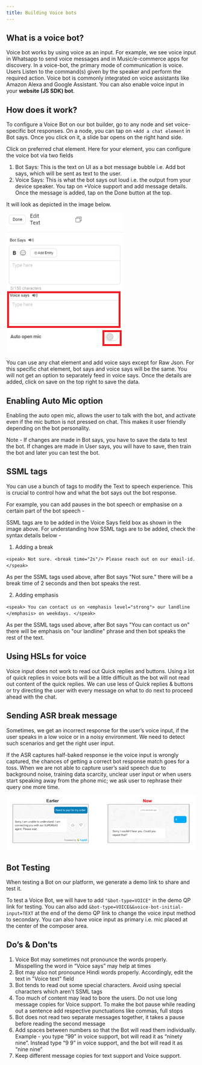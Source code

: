 ```yaml
---
title: Building Voice bots
---
```


## What is a voice bot?

Voice bot works by using voice as an input. For example, we see voice input in Whatsapp to send voice messages and in Music/e-commerce apps for discovery.
In a voice-bot, the  primary mode of communication is voice. Users Listen to the command(s) given by the speaker and perform the required action. Voice bot is commonly integrated on voice assistants like Amazon Alexa and Google Assistant. You can also enable voice input in your **website (JS SDK) bot**. 

## How does it work?

To configure a Voice Bot on our bot builder, go to any node and set voice-specific bot responses. On a node, you can tap on `+Add a chat element` in Bot says. Once you click on it, a slide bar opens on the right hand side. 

Click on preferred chat element. Here for your element, you can configure the voice bot via two fields
1. Bot Says: This is the text on UI as a bot message bubble i.e. Add bot says, which will be sent as text to the user.
2. Voice Says: This is what the bot says out loud i.e. the output from your device speaker. You tap on +Voice support and add message details. Once the message is added, tap on the Done button at the top.
 
It will look as depicted in the image below.

![Voice Says](assets/voice-says.png)

You can use any chat element and add voice says except for Raw Json. For this specific chat element, bot says and voice says will be the same. You will not get an option to separately feed in voice says.
Once the details are added, click on save on the top right to save the data.

## Enabling Auto Mic option

Enabling the auto open mic, allows the user to talk with the bot, and activate even if the mic button is not pressed on chat. This makes it user friendly depending on the bot personality.

Note - If changes are made in Bot says, you have to save the data to test the bot. If changes are made in User says, you will have to save, then train the bot and later you can test the bot. 

## SSML tags

You can use a bunch of tags to modify the Text to speech experience. This is crucial to control how and what the bot says out the bot response. 

For example, you can add pauses in the bot speech or emphasise on a certain part of the bot speech -

SSML tags are to be added in the Voice Says field box as shown in the image above. For understanding how SSML tags are to be added, check the syntax details below -

1. Adding a break

`<speak> Not sure. <break time="2s"/> Please reach out on our email-id. </speak>`

As per the SSML tags used above, after Bot says "Not sure." there will be a break time of 2 seconds and then bot speaks the rest. 

2. Adding emphasis

`<speak> You can contact us on <emphasis level="strong"> our landline </emphasis> on weekdays. </speak>`

As per the SSML tags used above, after Bot says "You can contact us on" there will be emphasis on "our landline" phrase and then bot speaks the rest of the text. 

## Using HSLs for voice

Voice input does not work to read out Quick replies and buttons. Using a lot of quick replies in voice bots will be a little difficult as the bot will not read out content of the quick replies.
We can use less of Quick replies & buttons or try directing the user with every message on what to do next to proceed ahead with the chat.

## Sending ASR break message

Sometimes, we get an incorrect response for the user’s voice input, if the user speaks in a low voice or in a noisy environment. We need to detect such scenarios and get the right user input.

If the ASR captures half-baked response ie the voice input is wrongly captured, the chances of getting a correct bot response match goes for a toss. When we are not able to capture user’s said speech due to background noise, training data scarcity, unclear user input or when users start speaking away from the phone mic; we ask user to rephrase their query one more time. 

![ASR break](assets/ASR_Break.png)

## Bot Testing

When testing a Bot on our platform, we generate a demo link to share and test it.

To test a Voice Bot, we will have to add `"&bot-type=VOICE"` in the demo QP link for testing. You can also add `&bot-type=VOICE&&voice-bot-initial-input=TEXT` at the end of the demo QP link to change the voice input method to secondary. You can also have voice input as primary i.e. mic placed at the center of the composer area.

## Do’s & Don'ts

1. Voice Bot may sometimes not pronounce the words properly. Misspelling the word in “Voice says” may help at times
2. Bot may also not pronounce Hindi words properly. Accordingly, edit the text in "Voice text" field
3. Bot tends to read out some special characters. Avoid using special characters which aren't SSML tags
4. Too much of content may lead to bore the users. Do not use long message copies for Voice support. To make the bot pause while reading out a sentence add respective punctuations like commas, full stops
5. Bot does not read two separate messages together, it takes a pause before reading the second message
6. Add spaces between numbers so that the Bot will read them individually. Example - you type “99” in voice support, bot will read it as “ninety nine”. Instead type “9 9” in voice support, and the bot will read it as “nine nine”
7. Keep different message copies for text support and Voice support.
 
 
